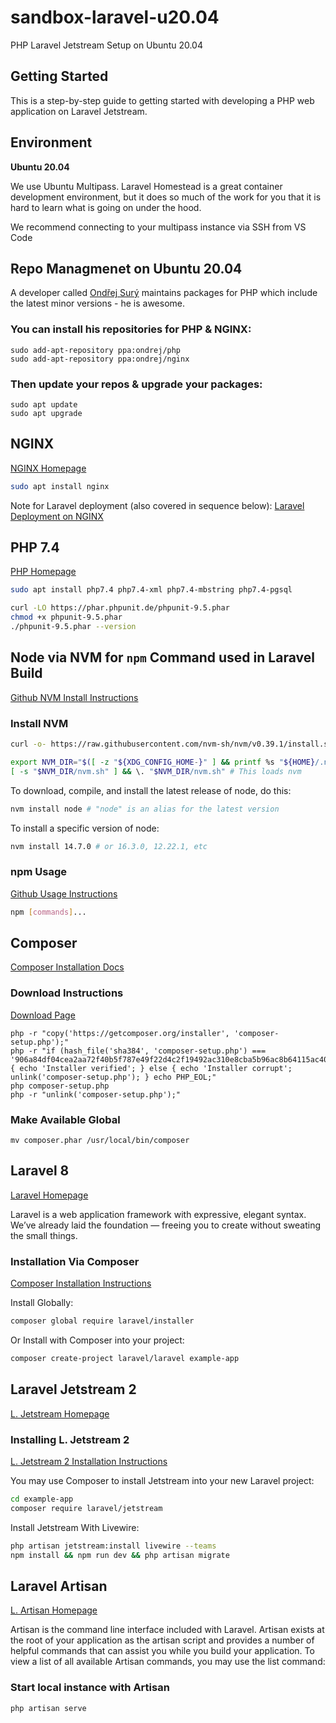 # sandbox-laravel-u20.04
PHP Laravel Jetstream Setup on Ubuntu 20.04

## Getting Started

This is a step-by-step guide to getting started with developing a PHP web application on Laravel Jetstream.

## Environment

**Ubuntu 20.04**

We use Ubuntu Multipass.  Laravel Homestead is a great container development environment, but it does so much of the work for you that it is hard to learn what is going on under the hood.

We recommend connecting to your multipass instance via SSH from VS Code

## Repo Managmenet on Ubuntu 20.04

A developer called [Ondřej Surý](https://deb.sury.org/) maintains packages for PHP which include the latest minor versions - he is awesome.

### You can install his repositories for PHP & NGINX:

```
sudo add-apt-repository ppa:ondrej/php
sudo add-apt-repository ppa:ondrej/nginx
```

### Then update your repos & upgrade your packages:

```
sudo apt update
sudo apt upgrade
```
## NGINX

[NGINX Homepage](https://www.nginx.com/)

```sh
sudo apt install nginx
```

Note for Laravel deployment (also covered in sequence below): [Laravel Deployment on NGINX](https://laravel.com/docs/8.x/deployment#nginx)

## PHP 7.4

[PHP Homepage](https://www.php.net/)

```sh
sudo apt install php7.4 php7.4-xml php7.4-mbstring php7.4-pgsql

curl -LO https://phar.phpunit.de/phpunit-9.5.phar
chmod +x phpunit-9.5.phar
./phpunit-9.5.phar --version
```

## Node via NVM for `npm` Command used in Laravel Build

[Github NVM Install Instructions](https://github.com/nvm-sh/nvm#installing-and-updating)

### Install NVM

```sh
curl -o- https://raw.githubusercontent.com/nvm-sh/nvm/v0.39.1/install.sh | bash
```

```sh
export NVM_DIR="$([ -z "${XDG_CONFIG_HOME-}" ] && printf %s "${HOME}/.nvm" || printf %s "${XDG_CONFIG_HOME}/nvm")"
[ -s "$NVM_DIR/nvm.sh" ] && \. "$NVM_DIR/nvm.sh" # This loads nvm
```

To download, compile, and install the latest release of node, do this:

```sh
nvm install node # "node" is an alias for the latest version
```

To install a specific version of node:

```sh
nvm install 14.7.0 # or 16.3.0, 12.22.1, etc
```

### npm Usage

[Github Usage Instructions](https://github.com/nvm-sh/nvm#usage)

```sh
npm [commands]...
```

## Composer

[Composer Installation Docs](https://getcomposer.org/doc/00-intro.md#installation-linux-unix-macos)

### Download Instructions

[Download Page](https://getcomposer.org/download/)

```
php -r "copy('https://getcomposer.org/installer', 'composer-setup.php');"
php -r "if (hash_file('sha384', 'composer-setup.php') === '906a84df04cea2aa72f40b5f787e49f22d4c2f19492ac310e8cba5b96ac8b64115ac402c8cd292b8a03482574915d1a8') { echo 'Installer verified'; } else { echo 'Installer corrupt'; unlink('composer-setup.php'); } echo PHP_EOL;"
php composer-setup.php
php -r "unlink('composer-setup.php');"
```

### Make Available Global

```
mv composer.phar /usr/local/bin/composer
```

## Laravel 8 

[Laravel Homepage](https://laravel.com/)

Laravel is a web application framework with expressive, elegant syntax. We’ve already laid the foundation — freeing you to create without sweating the small things.

### Installation Via Composer

[Composer Installation Instructions](https://laravel.com/docs/8.x/installation#installation-via-composer)

Install Globally:

```sh
composer global require laravel/installer
```

Or Install with Composer into your project:

```sh
composer create-project laravel/laravel example-app
```
## Laravel Jetstream 2

[L. Jetstream Homepage](https://jetstream.laravel.com/2.x/introduction.html)

### Installing L. Jetstream 2

[L. Jetstream 2 Installation Instructions](https://jetstream.laravel.com/2.x/installation.html)

You may use Composer to install Jetstream into your new Laravel project:

```sh
cd example-app
composer require laravel/jetstream
```

Install Jetstream With Livewire:

```sh
php artisan jetstream:install livewire --teams
npm install && npm run dev && php artisan migrate
```


## Laravel Artisan

[L. Artisan Homepage](https://laravel.com/docs/8.x/artisan)

Artisan is the command line interface included with Laravel. Artisan exists at the root of your application as the artisan script and provides a number of helpful commands that can assist you while you build your application. To view a list of all available Artisan commands, you may use the list command:

### Start local instance with Artisan

```
php artisan serve
```
